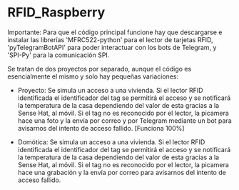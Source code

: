 # RFID_Raspberry
Importante: Para que el código principal funcione hay que descargarse e instalar las librerías 'MFRC522-python' para el lector de tarjetas RFID, 'pyTelegramBotAPI' para poder interactuar con los bots de Telegram, y 'SPI-Py' para la comunicación SPI.

Se tratan de dos proyectos por separado, aunque el código es esencialmente el mismo y solo hay pequeñas variaciones:
- Proyecto: Se simula un acceso a una vivienda. Si el lector RFID identificada el identificador del tag se permitirá el acceso y se notificará la temperatura de la casa dependiendo del valor de esta gracias a la Sense Hat, al móvil. Si el tag no es reconocido por el lector, la picamera hace una foto y la envía por correo y por Telegram mediante un bot para avisarnos del intento de acceso fallido. [Funciona 100%]

- Domótica: Se simula un acceso a una vivienda. Si el lector RFID identificada el identificador del tag se permitirá el acceso y se notificará la temperatura de la casa dependiendo del valor de esta gracias a la Sense Hat, al móvil. Si el tag no es reconocido por el lector, la picamera hace una grabación y la envía por correo para avisarnos del intento de acceso fallido.
